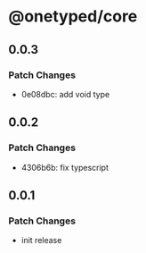 # @onetyped/core

## 0.0.3

### Patch Changes

- 0e08dbc: add void type

## 0.0.2

### Patch Changes

- 4306b6b: fix typescript

## 0.0.1

### Patch Changes

- init release
